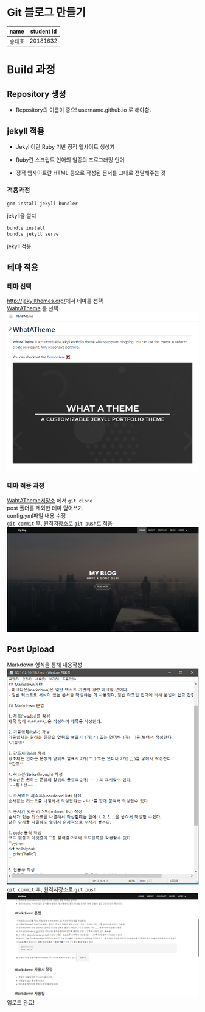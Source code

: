 # Git 블로그 만들기

| name | student id |
|:--------|:--------:|
| 송태호 | 20181632 | 

# Build 과정

## Repository 생성  
-  Repository의 이름이 중요! username.github.io 로 해야함.

## jekyll 적용

- Jekyll이란
Ruby 기반 정적 웹사이트 생성기

- Ruby란
스크립트 언어의 일종의 프로그래밍 언어

- 정적 웹사이트란
HTML 등으로 작성된 문서를 그대로 전달해주는 것

### 적용과정

```
gem install jekyll bundler
```
jekyll을 설치

```
bundle install
bundle jekyll serve
```
jekyll 적용

## 테마 적용

### 테마 선택
<http://jekyllthemes.org/>에서 테마를 선택  
[WahtATheme](http://jekyllthemes.org/themes/what-a-theme/ "테마") 를 선택
![whataTheme](https://github.com/SongTaeHo1/SongTaeHo1.github.io/blob/master/%EC%A0%80%EC%9E%A5%EC%86%8C%ED%85%8C%EB%A7%88.PNG?raw=true)  

### 테마 적용 과정
[WahtATheme저장소](https://github.com/thedevslot/WhatATheme "테마") 에서 `git clone`  
post 폴더를 제외한 테마 덮어쓰기  
config.yml파일 내용 수정  
`git commit` 후, 원격저장소로 `git push`로 적용
![blog](https://github.com/SongTaeHo1/SongTaeHo1.github.io/blob/master/%EB%B8%94%EB%A1%9C%EA%B7%B8%EC%A0%81%EC%9A%A9.PNG?raw=true)  

## Post Upload
Markdown 형식을 통해 내용작성  
![post](https://github.com/SongTaeHo1/SongTaeHo1.github.io/blob/master/%ED%8F%AC%EC%8A%A4%ED%8A%B8%20%EC%9E%91%EC%84%B1.PNG?raw=true)  
`git commit` 후, 원격저장소로 `git push`  
![up](https://github.com/SongTaeHo1/SongTaeHo1.github.io/blob/master/%ED%8F%AC%EC%8A%A4%ED%8A%B8%20%EC%97%85%EB%A1%9C%EB%93%9C.PNG?raw=true)  
업로드 완료!